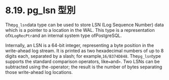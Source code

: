 # 8.19. pg\_lsn 型別

The`pg_lsn`data type can be used to store LSN \(Log Sequence Number\) data which is a pointer to a location in the WAL. This type is a representation of`XLogRecPtr`and an internal system type ofPostgreSQL.

Internally, an LSN is a 64-bit integer, representing a byte position in the write-ahead log stream. It is printed as two hexadecimal numbers of up to 8 digits each, separated by a slash; for example,`16/B374D848`. The`pg_lsn`type supports the standard comparison operators, like`=`and`>`. Two LSNs can be subtracted using the`-`operator; the result is the number of bytes separating those write-ahead log locations.


